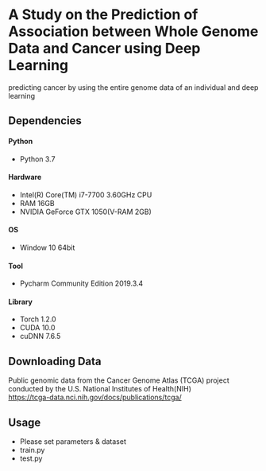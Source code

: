 # A Study on the Prediction of Association between Whole Genome Data and Cancer using Deep Learning
predicting cancer by using the entire genome data of an individual and deep learning

## Dependencies

#### Python
* Python 3.7

#### Hardware
* Intel(R) Core(TM) i7-7700 3.60GHz CPU
* RAM 16GB
* NVIDIA GeForce GTX 1050(V-RAM 2GB)

#### OS
* Window 10 64bit

#### Tool
* Pycharm Community Edition 2019.3.4

#### Library
* Torch 1.2.0
* CUDA 10.0
* cuDNN 7.6.5


## Downloading Data
Public genomic data from the Cancer Genome Atlas (TCGA) project conducted by the U.S. National Institutes of Health(NIH)  
https://tcga-data.nci.nih.gov/docs/publications/tcga/


## Usage
* Please set parameters & dataset
* train.py
* test.py
